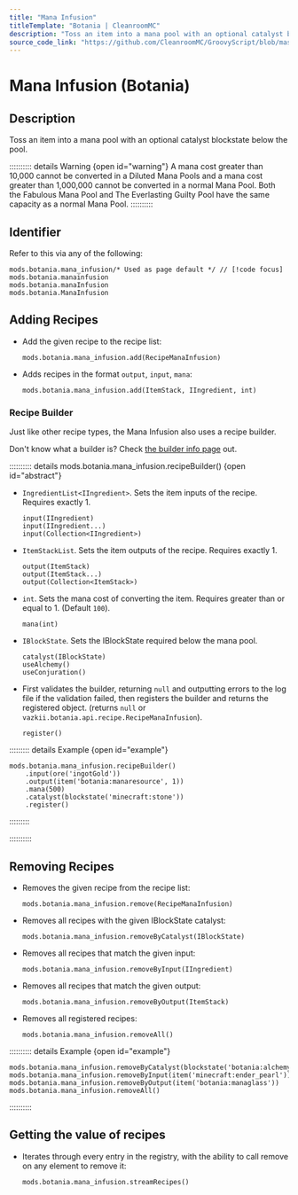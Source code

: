 ```yaml
---
title: "Mana Infusion"
titleTemplate: "Botania | CleanroomMC"
description: "Toss an item into a mana pool with an optional catalyst blockstate below the pool."
source_code_link: "https://github.com/CleanroomMC/GroovyScript/blob/master/src/main/java/com/cleanroommc/groovyscript/compat/mods/botania/ManaInfusion.java"
---
```


# Mana Infusion (Botania)

## Description

Toss an item into a mana pool with an optional catalyst blockstate below the pool.

:::::::::: details Warning {open id="warning"}
A mana cost greater than 10,000 cannot be converted in a Diluted Mana Pools and a mana cost greater than 1,000,000 cannot be converted in a normal Mana Pool. Both the Fabulous Mana Pool and The Everlasting Guilty Pool have the same capacity as a normal Mana Pool.
::::::::::

## Identifier

Refer to this via any of the following:

```groovy:no-line-numbers {1}
mods.botania.mana_infusion/* Used as page default */ // [!code focus]
mods.botania.manainfusion
mods.botania.manaInfusion
mods.botania.ManaInfusion
```


## Adding Recipes

- Add the given recipe to the recipe list:

    ```groovy:no-line-numbers
    mods.botania.mana_infusion.add(RecipeManaInfusion)
    ```

- Adds recipes in the format `output`, `input`, `mana`:

    ```groovy:no-line-numbers
    mods.botania.mana_infusion.add(ItemStack, IIngredient, int)
    ```


### Recipe Builder

Just like other recipe types, the Mana Infusion also uses a recipe builder.

Don't know what a builder is? Check [the builder info page](../../getting_started/builder.md) out.

:::::::::: details mods.botania.mana_infusion.recipeBuilder() {open id="abstract"}
- `IngredientList<IIngredient>`. Sets the item inputs of the recipe. Requires exactly 1.

    ```groovy:no-line-numbers
    input(IIngredient)
    input(IIngredient...)
    input(Collection<IIngredient>)
    ```

- `ItemStackList`. Sets the item outputs of the recipe. Requires exactly 1.

    ```groovy:no-line-numbers
    output(ItemStack)
    output(ItemStack...)
    output(Collection<ItemStack>)
    ```

- `int`. Sets the mana cost of converting the item. Requires greater than or equal to 1. (Default `100`).

    ```groovy:no-line-numbers
    mana(int)
    ```

- `IBlockState`. Sets the IBlockState required below the mana pool.

    ```groovy:no-line-numbers
    catalyst(IBlockState)
    useAlchemy()
    useConjuration()
    ```

- First validates the builder, returning `null` and outputting errors to the log file if the validation failed, then registers the builder and returns the registered object. (returns `null` or `vazkii.botania.api.recipe.RecipeManaInfusion`).

    ```groovy:no-line-numbers
    register()
    ```

::::::::: details Example {open id="example"}
```groovy:no-line-numbers
mods.botania.mana_infusion.recipeBuilder()
    .input(ore('ingotGold'))
    .output(item('botania:manaresource', 1))
    .mana(500)
    .catalyst(blockstate('minecraft:stone'))
    .register()
```

:::::::::

::::::::::

## Removing Recipes

- Removes the given recipe from the recipe list:

    ```groovy:no-line-numbers
    mods.botania.mana_infusion.remove(RecipeManaInfusion)
    ```

- Removes all recipes with the given IBlockState catalyst:

    ```groovy:no-line-numbers
    mods.botania.mana_infusion.removeByCatalyst(IBlockState)
    ```

- Removes all recipes that match the given input:

    ```groovy:no-line-numbers
    mods.botania.mana_infusion.removeByInput(IIngredient)
    ```

- Removes all recipes that match the given output:

    ```groovy:no-line-numbers
    mods.botania.mana_infusion.removeByOutput(ItemStack)
    ```

- Removes all registered recipes:

    ```groovy:no-line-numbers
    mods.botania.mana_infusion.removeAll()
    ```

:::::::::: details Example {open id="example"}
```groovy:no-line-numbers
mods.botania.mana_infusion.removeByCatalyst(blockstate('botania:alchemycatalyst'))
mods.botania.mana_infusion.removeByInput(item('minecraft:ender_pearl'))
mods.botania.mana_infusion.removeByOutput(item('botania:managlass'))
mods.botania.mana_infusion.removeAll()
```

::::::::::

## Getting the value of recipes

- Iterates through every entry in the registry, with the ability to call remove on any element to remove it:

    ```groovy:no-line-numbers
    mods.botania.mana_infusion.streamRecipes()
    ```
